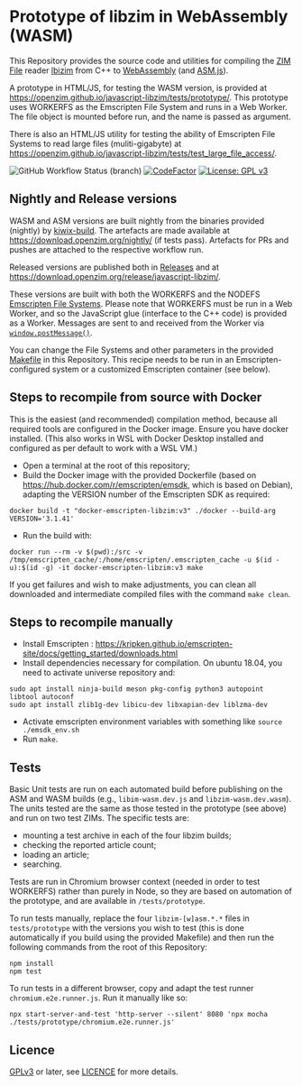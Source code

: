 # Prototype of libzim in WebAssembly (WASM)

This Repository provides the source code and utilities for compiling the [ZIM File](https://wiki.openzim.org/wiki/ZIM_file_format) reader
[lbizim](https://wiki.openzim.org/wiki/Libzim) from C++ to [WebAssembly](https://developer.mozilla.org/en-US/docs/WebAssembly)
(and [ASM.js](https://developer.mozilla.org/en-US/docs/Games/Tools/asm.js)).

A prototype in HTML/JS, for testing the WASM version, is provided at https://openzim.github.io/javascript-libzim/tests/prototype/. This
prototype uses WORKERFS as the Emscripten File System and runs in a Web Worker. The file object is mounted before run, and the name is
passed as argument.

There is also an HTML/JS utility for testing the ability of Emscripten File Systems to read large files (muliti-gigabyte) at
https://openzim.github.io/javascript-libzim/tests/test_large_file_access/.

![GitHub Workflow Status (branch)](https://img.shields.io/github/actions/workflow/status/openzim/javascript-libzim/build_libzim_wasm.yml?branch=main) [![CodeFactor](https://www.codefactor.io/repository/github/openzim/javascript-libzim/badge)](https://www.codefactor.io/repository/github/openzim/javascript-libzim)
[![License: GPL v3](https://img.shields.io/badge/License-GPLv3-blue.svg)](https://www.gnu.org/licenses/gpl-3.0)

## Nightly and Release versions

WASM and ASM versions are built nightly from the binaries provided (nightly) by [kiwix-build](https://github.com/kiwix/kiwix-build). The artefacts are
made available at https://download.openzim.org/nightly/ (if tests pass). Artefacts for PRs and pushes are attached to the respective workflow run.

Released versions are published both in [Releases](https://github.com/openzim/javascript-libzim/releases) and at https://download.openzim.org/release/javascript-libzim/.

These versions are built with both the WORKERFS and the NODEFS [Emscripten File Systems](https://emscripten.org/docs/api_reference/Filesystem-API.html).
Please note that WORKERFS must be run in a Web Worker, and so the JavaScript glue (interface to the C++ code) is provided as a Worker. Messages are sent
to and received from the Worker via [`window.postMessage()`](https://developer.mozilla.org/en-US/docs/Web/API/Window/postMessage).

You can change the File Systems and other parameters in the provided [Makefile](https://github.com/openzim/javascript-libzim/blob/main/Makefile) in
this Repository. This recipe needs to be run in an Emscripten-configured system or a customized Emscripten container (see below).

## Steps to recompile from source with Docker

This is the easiest (and recommended) compilation method, because all required tools are configured in the Docker image. Ensure you have docker
installed. (This also works in WSL with Docker Desktop installed and configured as per default to work with a WSL VM.)

* Open a terminal at the root of this repository;
* Build the Docker image with the provided Dockerfile (based on https://hub.docker.com/r/emscripten/emsdk, which is based on Debian), adapting the VERSION number of the Emscripten SDK as required:

```
docker build -t "docker-emscripten-libzim:v3" ./docker --build-arg VERSION='3.1.41'
```

* Run the build with:

```
docker run --rm -v $(pwd):/src -v /tmp/emscripten_cache/:/home/emscripten/.emscripten_cache -u $(id -u):$(id -g) -it docker-emscripten-libzim:v3 make
```

If you get failures and wish to make adjustments, you can clean all downloaded and intermediate compiled files with the command `make clean`.

## Steps to recompile manually

* Install Emscripten : https://kripken.github.io/emscripten-site/docs/getting_started/downloads.html
* Install dependencies necessary for compilation. On ubuntu 18.04, you need to activate universe repository and:

```
sudo apt install ninja-build meson pkg-config python3 autopoint libtool autoconf
sudo apt install zlib1g-dev libicu-dev libxapian-dev liblzma-dev
```

* Activate emscripten environment variables with something like `source ./emsdk_env.sh`
* Run `make`.

## Tests

Basic Unit tests are run on each automated build before publishing on the ASM and WASM builds (e.g., `libim-wasm.dev.js` and `libzim-wasm.dev.wasm`).
The units tested are the same as those tested in the prototype (see above) and run on two test ZIMs. The specific tests are:

* mounting a test archive in each of the four libzim builds;
* checking the reported article count;
* loading an article;
* searching.

Tests are run in Chromium browser context (needed in order to test WORKERFS) rather than purely in Node, so they are based on automation of the
prototype, and are available in `/tests/prototype`.

To run tests manually, replace the four `libzim-[w]asm.*.*` files in `tests/prototype` with the versions you wish to test (this is done automatically
if you build using the provided Makefile) and then run the following commands from the root of this Repository:

```
npm install
npm test
```

To run tests in a different browser, copy and adapt the test runner `chromium.e2e.runner.js`. Run it manually like so:

`npx start-server-and-test 'http-server --silent' 8080 'npx mocha ./tests/prototype/chromium.e2e.runner.js'`

## Licence

[GPLv3](https://www.gnu.org/licenses/gpl-3.0) or later, see
[LICENCE](LICENSE) for more details.
